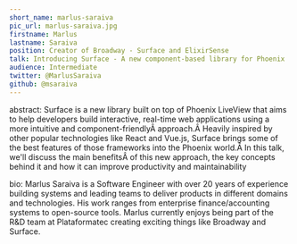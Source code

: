 ```yaml
---
short_name: marlus-saraiva
pic_url: marlus-saraiva.jpg
firstname: Marlus
lastname: Saraiva
position: Creator of Broadway - Surface and ElixirSense
talk: Introducing Surface - A new component-based library for Phoenix
audience: Intermediate
twitter: @MarlusSaraiva
github: @msaraiva
---
```

abstract: Surface is a new library built on top of Phoenix LiveView that aims to help developers build interactive, real-time web applications using a more intuitive and component-friendlyÂ approach.Â Heavily inspired by other popular technologies like React and Vue.js, Surface brings some of the best features of those frameworks into the Phoenix world.Â In this talk, we'll discuss the main benefitsÂ of this new approach, the key concepts behind it and how it can improve productivity and maintainability

bio: Marlus Saraiva is a Software Engineer with over 20 years of experience building systems and leading teams to deliver products in different domains and technologies. His work ranges from enterprise finance/accounting systems to open-source tools. Marlus currently enjoys being part of the R&D team at Plataformatec creating exciting things like Broadway and Surface.

